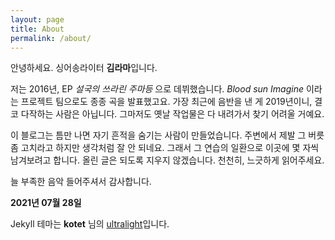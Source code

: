 ```yaml
---
layout: page
title: About
permalink: /about/
---
```

안녕하세요. 싱어송라이터 **김라마**입니다.

저는 2016년, EP _설국의 쓰라린 주마등_ 으로 데뷔했습니다.
_Blood sun Imagine_ 이라는 프로젝트 팀으로도 종종 곡을 발표했고요.
가장 최근에 음반을 낸 게 2019년이니, 결코 다작하는 사람은 아닙니다.
그마저도 옛날 작업물은 다 내려가서 찾기 어려울 거예요.

이 블로그는 틈만 나면 자기 흔적을 숨기는 사람이 만들었습니다.
주변에서 제발 그 버릇 좀 고치라고 하지만 생각처럼 잘 안 되네요.
그래서 그 연습의 일환으로 이곳에 몇 자씩 남겨보려고 합니다.
올린 글은 되도록 지우지 않겠습니다. 천천히, 느긋하게 읽어주세요.

늘 부족한 음악 들어주셔서 감사합니다.

**2021년 07월 28일**

Jekyll 테마는 **kotet** 님의 [ultralight](https://github.com/kotet/ultralight/)입니다.
